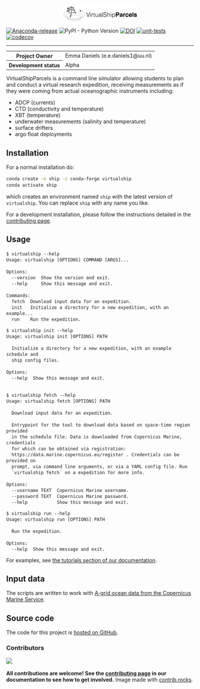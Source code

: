 <p align="center">
<picture>
  <source media="(prefers-color-scheme: dark)" srcset="./docs/_static/virtual_ship_logo_inverted.png">
  <img alt="VirtualShipParcels logo'" width="200" src="./docs/_static/virtual_ship_logo.png">
</picture>
</p>

<!-- Badges -->

[![Anaconda-release](https://anaconda.org/conda-forge/virtualship/badges/version.svg)](https://anaconda.org/conda-forge/virtualship/)
![PyPI - Python Version](https://img.shields.io/pypi/pyversions/virtualship)
[![DOI](https://zenodo.org/badge/682478059.svg)](https://doi.org/10.5281/zenodo.14013931)
[![unit-tests](https://github.com/OceanParcels/virtualship/actions/workflows/ci.yml/badge.svg)](https://github.com/OceanParcels/virtualship/actions/workflows/ci.yml)
[![codecov](https://codecov.io/gh/OceanParcels/virtualship/graph/badge.svg?token=SLGLN8QBLW)](https://codecov.io/gh/OceanParcels/virtualship)

<!-- Zenodo badge -->

---

<!-- SPHINX-START -->
<table>
    <tr>
        <th>Project Owner</th>
        <td>Emma Daniels (e.e.daniels1@uu.nl)</td>
    </tr>
    <tr>
        <!-- Should mirror pyproject.toml. Use one of the "Development status" flags from https://pypi.org/classifiers/-->
        <th>Development status</th>
        <td>Alpha</td>
    </tr>
</table>

<!-- Insert catchy summary -->

VirtualShipParcels is a command line simulator allowing students to plan and conduct a virtual research expedition, receiving measurements as if they were coming from actual oceanographic instruments including:

- ADCP (currents)
- CTD (conductivity and temperature)
- XBT (temperature)
- underwater measurements (salinity and temperature)
- surface drifters
- argo float deployments

<!-- TODO: future. Along the way students will encounter difficulties such as: -->

## Installation

For a normal installation do:

```bash
conda create -n ship -c conda-forge virtualship
conda activate ship
```

which creates an environment named `ship` with the latest version of `virtualship`. You can replace `ship` with any name you like.

For a development installation, please follow the instructions detailed in the [contributing page](https://virtualship.oceanparcels.org/en/latest/contributing.html).

## Usage

```console
$ virtualship --help
Usage: virtualship [OPTIONS] COMMAND [ARGS]...

Options:
  --version  Show the version and exit.
  --help     Show this message and exit.

Commands:
  fetch  Download input data for an expedition.
  init   Initialize a directory for a new expedition, with an example...
  run    Run the expedition.
```

```console
$ virtualship init --help
Usage: virtualship init [OPTIONS] PATH

  Initialize a directory for a new expedition, with an example schedule and
  ship config files.

Options:
  --help  Show this message and exit.
```

```console

$ virtualship fetch --help
Usage: virtualship fetch [OPTIONS] PATH

  Download input data for an expedition.

  Entrypoint for the tool to download data based on space-time region provided
  in the schedule file. Data is downloaded from Copernicus Marine, credentials
  for which can be obtained via registration:
  https://data.marine.copernicus.eu/register . Credentials can be provided on
  prompt, via command line arguments, or via a YAML config file. Run
  `virtualship fetch` on a expedition for more info.

Options:
  --username TEXT  Copernicus Marine username.
  --password TEXT  Copernicus Marine password.
  --help           Show this message and exit.
```

```console
$ virtualship run --help
Usage: virtualship run [OPTIONS] PATH

  Run the expedition.

Options:
  --help  Show this message and exit.
```

For examples, see [the tutorials section of our documentation](https://virtualship.oceanparcels.org/en/latest/tutorials/index.html).

## Input data

The scripts are written to work with [A-grid ocean data from the Copernicus Marine Service](https://data.marine.copernicus.eu/product/GLOBAL_ANALYSISFORECAST_PHY_001_024/description).

## Source code

The code for this project is [hosted on GitHub](https://github.com/OceanParcels/virtualship).

### Contributors

<a href="https://github.com/oceanparcels/virtualship/graphs/contributors">
  <img src="https://contrib.rocks/image?repo=oceanparcels/virtualship" />
</a>

**All contributions are welcome! See the [contributing page](https://virtualship.oceanparcels.org/en/latest/contributing.html) in our documentation to see how to get involved.**
Image made with [contrib.rocks](https://contrib.rocks).
